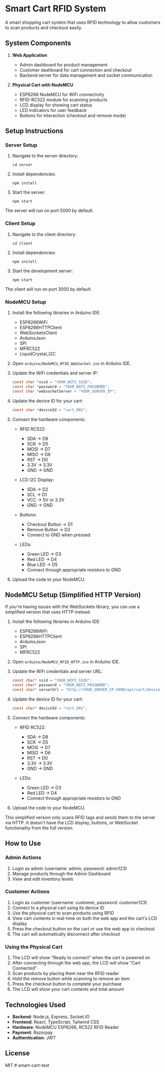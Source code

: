 # Smart Cart RFID System

A smart shopping cart system that uses RFID technology to allow customers to scan products and checkout easily.

## System Components

1. **Web Application**

   - Admin dashboard for product management
   - Customer dashboard for cart connection and checkout
   - Backend server for data management and socket communication

2. **Physical Cart with NodeMCU**
   - ESP8266 NodeMCU for WiFi connectivity
   - RFID-RC522 module for scanning products
   - LCD display for showing cart status
   - LED indicators for user feedback
   - Buttons for interaction (checkout and remove mode)

## Setup Instructions

### Server Setup

1. Navigate to the server directory:

   ```
   cd server
   ```

2. Install dependencies:

   ```
   npm install
   ```

3. Start the server:
   ```
   npm start
   ```

The server will run on port 5000 by default.

### Client Setup

1. Navigate to the client directory:

   ```
   cd client
   ```

2. Install dependencies:

   ```
   npm install
   ```

3. Start the development server:
   ```
   npm start
   ```

The client will run on port 3000 by default.

### NodeMCU Setup

1. Install the following libraries in Arduino IDE:

   - ESP8266WiFi
   - ESP8266HTTPClient
   - WebSocketsClient
   - ArduinoJson
   - SPI
   - MFRC522
   - LiquidCrystal_I2C

2. Open `arduino/NodeMCU_RFID_WebSocket.ino` in Arduino IDE.

3. Update the WiFi credentials and server IP:

   ```c
   const char *ssid = "YOUR_WIFI_SSID";
   const char *password = "YOUR_WIFI_PASSWORD";
   const char *websocketServer = "YOUR_SERVER_IP";
   ```

4. Update the device ID for your cart:

   ```c
   const char *deviceId = "cart_001";
   ```

5. Connect the hardware components:

   - RFID RC522:

     - SDA -> D8
     - SCK -> D5
     - MOSI -> D7
     - MISO -> D6
     - RST -> D0
     - 3.3V -> 3.3V
     - GND -> GND

   - LCD I2C Display:

     - SDA -> D2
     - SCL -> D1
     - VCC -> 5V or 3.3V
     - GND -> GND

   - Buttons:

     - Checkout Button -> D1
     - Remove Button -> D2
     - Connect to GND when pressed

   - LEDs:
     - Green LED -> D3
     - Red LED -> D4
     - Blue LED -> D5
     - Connect through appropriate resistors to GND

6. Upload the code to your NodeMCU.

## NodeMCU Setup (Simplified HTTP Version)

If you're having issues with the WebSockets library, you can use a simplified version that uses HTTP instead:

1. Install the following libraries in Arduino IDE:

   - ESP8266WiFi
   - ESP8266HTTPClient
   - ArduinoJson
   - SPI
   - MFRC522

2. Open `arduino/NodeMCU_RFID_HTTP.ino` in Arduino IDE.

3. Update the WiFi credentials and server URL:

   ```c
   const char* ssid = "YOUR_WIFI_SSID";
   const char* password = "YOUR_WIFI_PASSWORD";
   const char* serverUrl = "http://YOUR_SERVER_IP:5000/api/cart/device/rfid-scan";
   ```

4. Update the device ID for your cart:

   ```c
   const char* deviceId = "cart_001";
   ```

5. Connect the hardware components:

   - RFID RC522:

     - SDA -> D8
     - SCK -> D5
     - MOSI -> D7
     - MISO -> D6
     - RST -> D0
     - 3.3V -> 3.3V
     - GND -> GND

   - LEDs:
     - Green LED -> D3
     - Red LED -> D4
     - Connect through appropriate resistors to GND

6. Upload the code to your NodeMCU.

This simplified version only scans RFID tags and sends them to the server via HTTP. It doesn't have the LCD display, buttons, or WebSocket functionality from the full version.

## How to Use

### Admin Actions

1. Login as admin (username: admin, password: admin123)
2. Manage products through the Admin Dashboard
3. View and edit inventory levels

### Customer Actions

1. Login as customer (username: customer, password: customer123)
2. Connect to a physical cart using its device ID
3. Use the physical cart to scan products using RFID
4. View cart contents in real-time on both the web app and the cart's LCD display
5. Press the checkout button on the cart or use the web app to checkout
6. The cart will automatically disconnect after checkout

### Using the Physical Cart

1. The LCD will show "Ready to connect" when the cart is powered on
2. After connecting through the web app, the LCD will show "Cart Connected"
3. Scan products by placing them near the RFID reader
4. Hold the remove button while scanning to remove an item
5. Press the checkout button to complete your purchase
6. The LCD will show your cart contents and total amount

## Technologies Used

- **Backend**: Node.js, Express, Socket.IO
- **Frontend**: React, TypeScript, Tailwind CSS
- **Hardware**: NodeMCU ESP8266, RC522 RFID Reader
- **Payment**: Razorpay
- **Authentication**: JWT

## License

MIT
#   s m a r t - c a r t - t e s t  
 